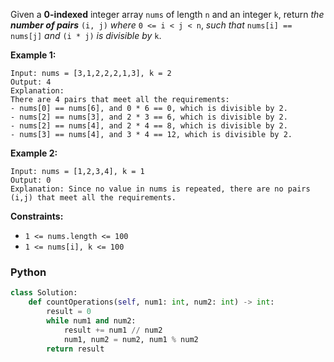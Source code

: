 Given a **0-indexed** integer array `nums` of length `n` and an integer `k`, return _the  **number of pairs**_  `(i, j)`  _where_  `0 <= i < j < n`, _such that_  `nums[i] == nums[j]`  _and_  `(i * j)`  _is divisible by_  `k`.

**Example 1:**
```
Input: nums = [3,1,2,2,2,1,3], k = 2
Output: 4
Explanation:
There are 4 pairs that meet all the requirements:
- nums[0] == nums[6], and 0 * 6 == 0, which is divisible by 2.
- nums[2] == nums[3], and 2 * 3 == 6, which is divisible by 2.
- nums[2] == nums[4], and 2 * 4 == 8, which is divisible by 2.
- nums[3] == nums[4], and 3 * 4 == 12, which is divisible by 2.
```

**Example 2:**
```
Input: nums = [1,2,3,4], k = 1
Output: 0
Explanation: Since no value in nums is repeated, there are no pairs (i,j) that meet all the requirements.
```
**Constraints:**

-   `1 <= nums.length <= 100`
-   `1 <= nums[i], k <= 100`


### Python
```python
class Solution:
    def countOperations(self, num1: int, num2: int) -> int:
        result = 0
        while num1 and num2:
            result += num1 // num2
            num1, num2 = num2, num1 % num2
        return result
```